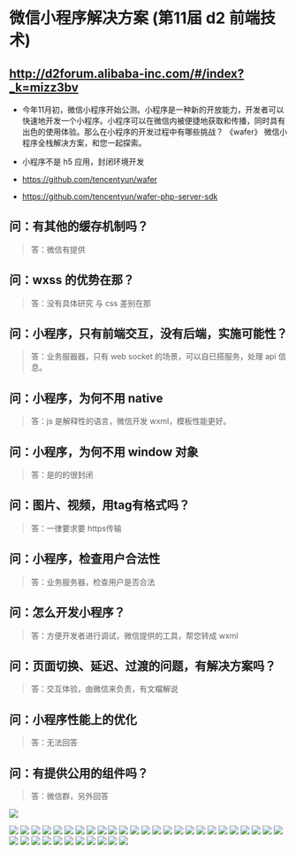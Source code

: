 # 微信小程序解决方案 (第11届 d2 前端技术)

##  http://d2forum.alibaba-inc.com/#/index?_k=mizz3bv
- 今年11月初，微信小程序开始公测。小程序是一种新的开放能力，开发者可以快速地开发一个小程序。小程序可以在微信内被便捷地获取和传播，同时具有出色的使用体验。那么在小程序的开发过程中有哪些挑战？ 《wafer》 微信小程序全栈解决方案，和您一起探索。


- 小程序不是 h5 应用，封闭环境开发
- https://github.com/tencentyun/wafer
- https://github.com/tencentyun/wafer-php-server-sdk


## 问：有其他的缓存机制吗？
>  答：微信有提供

## 问：wxss 的优势在那？
>  答：没有具体研究 与 css 差别在那

## 问：小程序，只有前端交互，没有后端，实施可能性？
>  答：业务服器器，只有 web socket 的场景，可以自已搭服务，处理 api 信息。

## 问：小程序，为何不用 native
>  答：js 是解释性的语言，微信开发 wxml，模板性能更好。
      
## 问：小程序，为何不用 window 对象
> 答：是的的很封闭

## 问：图片、视频，用tag有格式吗？
>   答：一律要求要 https传输 

## 问：小程序，检查用户合法性
>   答：业务服务器，检查用户是否合法  

## 问：怎么开发小程序？
>   答：方便开发者进行调试，微信提供的工具，帮您转成 wxml


## 问：页面切换、延迟、过渡的问题，有解决方案吗？
>  答：交互体验，由微信来负责，有文檔解说

## 问：小程序性能上的优化
>  答：无法回答

## 问：有提供公用的组件吗？
>  答：微信群，另外回答

![](https://github.com/bhnddowinf/bhnddowinf/blob/master/news/161214%20%E5%BE%AE%E4%BF%A1%E5%B0%8F%E7%A8%8B%E5%BA%8F%E8%A7%A3%E5%86%B3%E6%96%B9%E6%A1%88/10.jpg)

![](https://github.com/bhnddowinf/bhnddowinf/blob/master/news/161214%20%E5%BE%AE%E4%BF%A1%E5%B0%8F%E7%A8%8B%E5%BA%8F%E8%A7%A3%E5%86%B3%E6%96%B9%E6%A1%88/11.jpg)
![](https://github.com/bhnddowinf/bhnddowinf/blob/master/news/161214%20%E5%BE%AE%E4%BF%A1%E5%B0%8F%E7%A8%8B%E5%BA%8F%E8%A7%A3%E5%86%B3%E6%96%B9%E6%A1%88/12.jpg)
![](https://github.com/bhnddowinf/bhnddowinf/blob/master/news/161214%20%E5%BE%AE%E4%BF%A1%E5%B0%8F%E7%A8%8B%E5%BA%8F%E8%A7%A3%E5%86%B3%E6%96%B9%E6%A1%88/13.jpg)
![](https://github.com/bhnddowinf/bhnddowinf/blob/master/news/161214%20%E5%BE%AE%E4%BF%A1%E5%B0%8F%E7%A8%8B%E5%BA%8F%E8%A7%A3%E5%86%B3%E6%96%B9%E6%A1%88/14.jpg)
![](https://github.com/bhnddowinf/bhnddowinf/blob/master/news/161214%20%E5%BE%AE%E4%BF%A1%E5%B0%8F%E7%A8%8B%E5%BA%8F%E8%A7%A3%E5%86%B3%E6%96%B9%E6%A1%88/15.jpg)
![](https://github.com/bhnddowinf/bhnddowinf/blob/master/news/161214%20%E5%BE%AE%E4%BF%A1%E5%B0%8F%E7%A8%8B%E5%BA%8F%E8%A7%A3%E5%86%B3%E6%96%B9%E6%A1%88/16.jpg)
![](https://github.com/bhnddowinf/bhnddowinf/blob/master/news/161214%20%E5%BE%AE%E4%BF%A1%E5%B0%8F%E7%A8%8B%E5%BA%8F%E8%A7%A3%E5%86%B3%E6%96%B9%E6%A1%88/17.jpg)
![](https://github.com/bhnddowinf/bhnddowinf/blob/master/news/161214%20%E5%BE%AE%E4%BF%A1%E5%B0%8F%E7%A8%8B%E5%BA%8F%E8%A7%A3%E5%86%B3%E6%96%B9%E6%A1%88/18.jpg)
![](https://github.com/bhnddowinf/bhnddowinf/blob/master/news/161214%20%E5%BE%AE%E4%BF%A1%E5%B0%8F%E7%A8%8B%E5%BA%8F%E8%A7%A3%E5%86%B3%E6%96%B9%E6%A1%88/19.jpg)
![](https://github.com/bhnddowinf/bhnddowinf/blob/master/news/161214%20%E5%BE%AE%E4%BF%A1%E5%B0%8F%E7%A8%8B%E5%BA%8F%E8%A7%A3%E5%86%B3%E6%96%B9%E6%A1%88/20.jpg)
![](https://github.com/bhnddowinf/bhnddowinf/blob/master/news/161214%20%E5%BE%AE%E4%BF%A1%E5%B0%8F%E7%A8%8B%E5%BA%8F%E8%A7%A3%E5%86%B3%E6%96%B9%E6%A1%88/21.jpg)
![](https://github.com/bhnddowinf/bhnddowinf/blob/master/news/161214%20%E5%BE%AE%E4%BF%A1%E5%B0%8F%E7%A8%8B%E5%BA%8F%E8%A7%A3%E5%86%B3%E6%96%B9%E6%A1%88/22.jpg)
![](https://github.com/bhnddowinf/bhnddowinf/blob/master/news/161214%20%E5%BE%AE%E4%BF%A1%E5%B0%8F%E7%A8%8B%E5%BA%8F%E8%A7%A3%E5%86%B3%E6%96%B9%E6%A1%88/23.jpg)
![](https://github.com/bhnddowinf/bhnddowinf/blob/master/news/161214%20%E5%BE%AE%E4%BF%A1%E5%B0%8F%E7%A8%8B%E5%BA%8F%E8%A7%A3%E5%86%B3%E6%96%B9%E6%A1%88/24.jpg)
![](https://github.com/bhnddowinf/bhnddowinf/blob/master/news/161214%20%E5%BE%AE%E4%BF%A1%E5%B0%8F%E7%A8%8B%E5%BA%8F%E8%A7%A3%E5%86%B3%E6%96%B9%E6%A1%88/25.jpg)
![](https://github.com/bhnddowinf/bhnddowinf/blob/master/news/161214%20%E5%BE%AE%E4%BF%A1%E5%B0%8F%E7%A8%8B%E5%BA%8F%E8%A7%A3%E5%86%B3%E6%96%B9%E6%A1%88/26.jpg)
![](https://github.com/bhnddowinf/bhnddowinf/blob/master/news/161214%20%E5%BE%AE%E4%BF%A1%E5%B0%8F%E7%A8%8B%E5%BA%8F%E8%A7%A3%E5%86%B3%E6%96%B9%E6%A1%88/27.jpg)
![](https://github.com/bhnddowinf/bhnddowinf/blob/master/news/161214%20%E5%BE%AE%E4%BF%A1%E5%B0%8F%E7%A8%8B%E5%BA%8F%E8%A7%A3%E5%86%B3%E6%96%B9%E6%A1%88/28.jpg)
![](https://github.com/bhnddowinf/bhnddowinf/blob/master/news/161214%20%E5%BE%AE%E4%BF%A1%E5%B0%8F%E7%A8%8B%E5%BA%8F%E8%A7%A3%E5%86%B3%E6%96%B9%E6%A1%88/29.jpg)
![](https://github.com/bhnddowinf/bhnddowinf/blob/master/news/161214%20%E5%BE%AE%E4%BF%A1%E5%B0%8F%E7%A8%8B%E5%BA%8F%E8%A7%A3%E5%86%B3%E6%96%B9%E6%A1%88/30.jpg)
![](https://github.com/bhnddowinf/bhnddowinf/blob/master/news/161214%20%E5%BE%AE%E4%BF%A1%E5%B0%8F%E7%A8%8B%E5%BA%8F%E8%A7%A3%E5%86%B3%E6%96%B9%E6%A1%88/31.jpg)
![](https://github.com/bhnddowinf/bhnddowinf/blob/master/news/161214%20%E5%BE%AE%E4%BF%A1%E5%B0%8F%E7%A8%8B%E5%BA%8F%E8%A7%A3%E5%86%B3%E6%96%B9%E6%A1%88/32.jpg)
![](https://github.com/bhnddowinf/bhnddowinf/blob/master/news/161214%20%E5%BE%AE%E4%BF%A1%E5%B0%8F%E7%A8%8B%E5%BA%8F%E8%A7%A3%E5%86%B3%E6%96%B9%E6%A1%88/33.jpg)
![](https://github.com/bhnddowinf/bhnddowinf/blob/master/news/161214%20%E5%BE%AE%E4%BF%A1%E5%B0%8F%E7%A8%8B%E5%BA%8F%E8%A7%A3%E5%86%B3%E6%96%B9%E6%A1%88/34.jpg)
![](https://github.com/bhnddowinf/bhnddowinf/blob/master/news/161214%20%E5%BE%AE%E4%BF%A1%E5%B0%8F%E7%A8%8B%E5%BA%8F%E8%A7%A3%E5%86%B3%E6%96%B9%E6%A1%88/35.jpg)
![](https://github.com/bhnddowinf/bhnddowinf/blob/master/news/161214%20%E5%BE%AE%E4%BF%A1%E5%B0%8F%E7%A8%8B%E5%BA%8F%E8%A7%A3%E5%86%B3%E6%96%B9%E6%A1%88/36.jpg)
![](https://github.com/bhnddowinf/bhnddowinf/blob/master/news/161214%20%E5%BE%AE%E4%BF%A1%E5%B0%8F%E7%A8%8B%E5%BA%8F%E8%A7%A3%E5%86%B3%E6%96%B9%E6%A1%88/37.jpg)
![](https://github.com/bhnddowinf/bhnddowinf/blob/master/news/161214%20%E5%BE%AE%E4%BF%A1%E5%B0%8F%E7%A8%8B%E5%BA%8F%E8%A7%A3%E5%86%B3%E6%96%B9%E6%A1%88/38.jpg)
![](https://github.com/bhnddowinf/bhnddowinf/blob/master/news/161214%20%E5%BE%AE%E4%BF%A1%E5%B0%8F%E7%A8%8B%E5%BA%8F%E8%A7%A3%E5%86%B3%E6%96%B9%E6%A1%88/39.jpg)
![](https://github.com/bhnddowinf/bhnddowinf/blob/master/news/161214%20%E5%BE%AE%E4%BF%A1%E5%B0%8F%E7%A8%8B%E5%BA%8F%E8%A7%A3%E5%86%B3%E6%96%B9%E6%A1%88/40.jpg)
![](https://github.com/bhnddowinf/bhnddowinf/blob/master/news/161214%20%E5%BE%AE%E4%BF%A1%E5%B0%8F%E7%A8%8B%E5%BA%8F%E8%A7%A3%E5%86%B3%E6%96%B9%E6%A1%88/41.jpg)
![](https://github.com/bhnddowinf/bhnddowinf/blob/master/news/161214%20%E5%BE%AE%E4%BF%A1%E5%B0%8F%E7%A8%8B%E5%BA%8F%E8%A7%A3%E5%86%B3%E6%96%B9%E6%A1%88/42.jpg)
![](https://github.com/bhnddowinf/bhnddowinf/blob/master/news/161214%20%E5%BE%AE%E4%BF%A1%E5%B0%8F%E7%A8%8B%E5%BA%8F%E8%A7%A3%E5%86%B3%E6%96%B9%E6%A1%88/43.jpg)
![](https://github.com/bhnddowinf/bhnddowinf/blob/master/news/161214%20%E5%BE%AE%E4%BF%A1%E5%B0%8F%E7%A8%8B%E5%BA%8F%E8%A7%A3%E5%86%B3%E6%96%B9%E6%A1%88/44.jpg)
![](https://github.com/bhnddowinf/bhnddowinf/blob/master/news/161214%20%E5%BE%AE%E4%BF%A1%E5%B0%8F%E7%A8%8B%E5%BA%8F%E8%A7%A3%E5%86%B3%E6%96%B9%E6%A1%88/45.jpg)
![](https://github.com/bhnddowinf/bhnddowinf/blob/master/news/161214%20%E5%BE%AE%E4%BF%A1%E5%B0%8F%E7%A8%8B%E5%BA%8F%E8%A7%A3%E5%86%B3%E6%96%B9%E6%A1%88/46.jpg)




